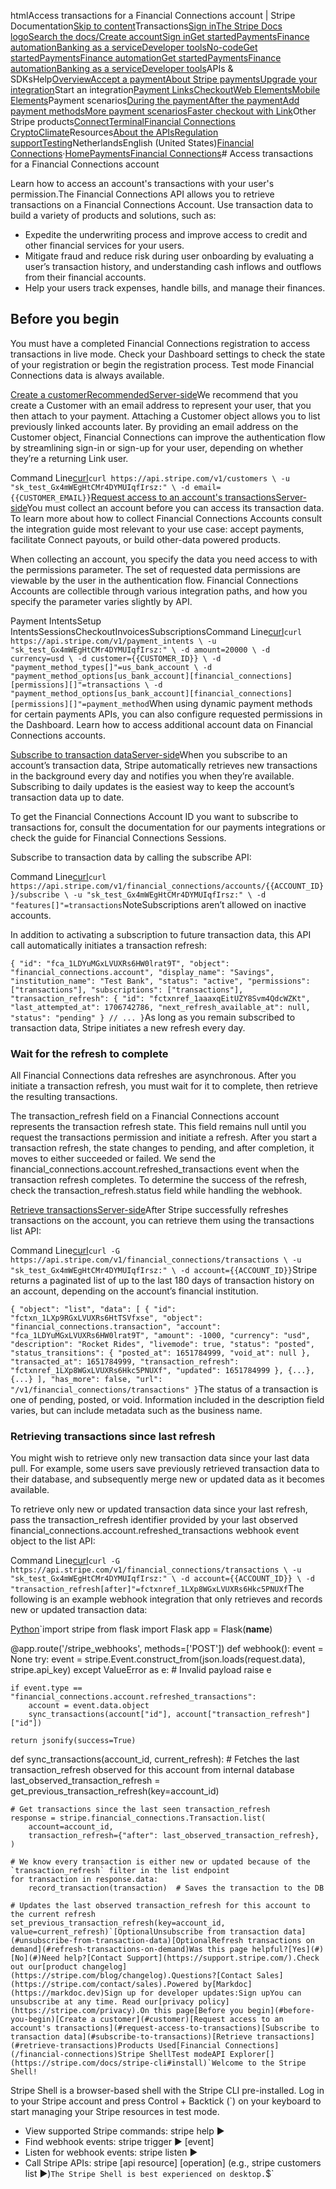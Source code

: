 htmlAccess transactions for a Financial Connections account | Stripe Documentation[Skip to content](#main-content)Transactions[Sign in](https://dashboard.stripe.com/login?redirect=https%3A%2F%2Fdocs.stripe.com%2Ffinancial-connections%2Ftransactions)[The Stripe Docs logo](/)[Search the docs/](#)[Create account](https://dashboard.stripe.com/register)[Sign in](https://dashboard.stripe.com/login?redirect=https%3A%2F%2Fdocs.stripe.com%2Ffinancial-connections%2Ftransactions)[Get started](/get-started)[Payments](/payments)[Finance automation](/finance-automation)[Banking as a service](/financial-services)[Developer tools](/development)[No-code](/no-code)[Get started](/get-started)[Payments](/payments)[Finance automation](/finance-automation)[](#)[Get started](/get-started)[Payments](/payments)[Finance automation](/finance-automation)[Banking as a service](/financial-services)[Developer tools](/development)[](#)APIs & SDKsHelp[Overview](/docs/payments)[Accept a payment](#)[About Stripe payments](#)[Upgrade your integration](/docs/payments/upgrades)Start an integration[Payment Links](#)[Checkout](#)[Web Elements](#)[Mobile Elements](#)Payment scenarios[During the payment](#)[After the payment](#)[Add payment methods](#)[More payment scenarios](#)[Faster checkout with Link](#)Other Stripe products[Connect](#)[Terminal](#)[Financial Connections](#)
[Crypto](#)[Climate](#)Resources[About the APIs](#)[Regulation support](#)[Testing](/docs/testing)NetherlandsEnglish (United States)[](#)[](#)[Financial Connections](/financial-connections)·[Home](/docs)[Payments](/docs/payments)[Financial Connections](/docs/financial-connections)# Access transactions for a Financial Connections account

Learn how to access an account's transactions with your user's permission.The Financial Connections API allows you to retrieve transactions on a Financial Connections Account. Use transaction data to build a variety of products and solutions, such as:

- Expedite the underwriting process and improve access to credit and other financial services for your users.
- Mitigate fraud and reduce risk during user onboarding by evaluating a user’s transaction history, and understanding cash inflows and outflows from their financial accounts.
- Help your users track expenses, handle bills, and manage their finances.

## Before you begin

You must have a completed Financial Connections registration to access transactions in live mode. Check your Dashboard settings to check the state of your registration or begin the registration process. Test mode Financial Connections data is always available.

[Create a customerRecommendedServer-side](#customer)We recommend that you create a Customer with an email address to represent your user, that you then attach to your payment. Attaching a Customer object allows you to list previously linked accounts  later. By providing an email address on the Customer object, Financial Connections can improve the authentication flow by streamlining sign-in or sign-up for your user, depending on whether they’re a returning Link user.

Command Line[curl](#)`curl https://api.stripe.com/v1/customers \
  -u "sk_test_Gx4mWEgHtCMr4DYMUIqfIrsz:" \
  -d email={{CUSTOMER_EMAIL}}`[Request access to an account's transactionsServer-side](#request-access-to-transactions)You must collect an account before you can access its transaction data. To learn more about how to collect Financial Connections Accounts consult the integration guide most relevant to your use case: accept payments, facilitate Connect payouts, or build other-data powered products.

When collecting an account, you specify the data you need access to with the permissions parameter. The set of requested data permissions are viewable by the user in the authentication flow. Financial Connections Accounts are collectible through various integration paths, and how you specify the parameter varies slightly by API.

Payment IntentsSetup IntentsSessionsCheckoutInvoicesSubscriptionsCommand Line[curl](#)`curl https://api.stripe.com/v1/payment_intents \
  -u "sk_test_Gx4mWEgHtCMr4DYMUIqfIrsz:" \
  -d amount=20000 \
  -d currency=usd \
  -d customer={{CUSTOMER_ID}} \
  -d "payment_method_types[]"=us_bank_account \
  -d "payment_method_options[us_bank_account][financial_connections][permissions][]"=transactions \
  -d "payment_method_options[us_bank_account][financial_connections][permissions][]"=payment_method`When using dynamic payment methods for certain payments APIs, you can also configure requested permissions in the Dashboard. Learn how to access additional account data on Financial Connections accounts.

[Subscribe to transaction dataServer-side](#subscribe-to-transactions)When you subscribe to an account’s transaction data, Stripe automatically retrieves new transactions in the background every day and notifies you when they’re available. Subscribing to daily updates is the easiest way to keep the account’s transaction data up to date.

To get the Financial Connections Account ID you want to subscribe to transactions for, consult the documentation for our payments integrations or check the guide for Financial Connections Sessions.

Subscribe to transaction data by calling the subscribe API:

Command Line[curl](#)`curl https://api.stripe.com/v1/financial_connections/accounts/{{ACCOUNT_ID}}/subscribe \
  -u "sk_test_Gx4mWEgHtCMr4DYMUIqfIrsz:" \
  -d "features[]"=transactions`NoteSubscriptions aren’t allowed on inactive accounts.

In addition to activating a subscription to future transaction data, this API call automatically initiates a transaction refresh:

`{
  "id": "fca_1LDYuMGxLVUXRs6HW0lrat9T",
  "object": "financial_connections.account",
  "display_name": "Savings",
  "institution_name": "Test Bank",
  "status": "active",
  "permissions": ["transactions"],
  "subscriptions": ["transactions"],
  "transaction_refresh": {
    "id": "fctxnref_1aaaxqEitUZY8Svm4QdcWZKt",
    "last_attempted_at": 1706742786,
    "next_refresh_available_at": null,
    "status": "pending"
  }
  // ...
}`As long as you remain subscribed to transaction data, Stripe initiates a new refresh every day.

### Wait for the refresh to complete

All Financial Connections data refreshes are asynchronous. After you initiate a transaction refresh, you must wait for it to complete, then retrieve the resulting transactions.

The transaction_refresh field on a Financial Connections account represents the transaction refresh state. This field remains null until you request the transactions permission and initiate a refresh. After you start a transaction refresh, the state changes to pending, and after completion, it moves to either succeeded or failed. We send the financial_connections.account.refreshed_transactions event when the transaction refresh completes. To determine the success of the refresh, check the transaction_refresh.status field while handling the webhook.

[Retrieve transactionsServer-side](#retrieve-transactions)After Stripe successfully refreshes transactions on the account, you can retrieve them using the transactions list API:

Command Line[curl](#)`curl -G https://api.stripe.com/v1/financial_connections/transactions \
  -u "sk_test_Gx4mWEgHtCMr4DYMUIqfIrsz:" \
  -d account={{ACCOUNT_ID}}`Stripe returns a paginated list of up to the last 180 days of transaction history on an account, depending on the account’s financial institution.

`{
  "object": "list",
  "data": [
    {
      "id": "fctxn_1LXp9RGxLVUXRs6HtTSVfxse",
      "object": "financial_connections.transaction",
      "account": "fca_1LDYuMGxLVUXRs6HW0lrat9T",
      "amount": -1000,
      "currency": "usd",
      "description": "Rocket Rides",
      "livemode": true,
      "status": "posted",
      "status_transitions": {
        "posted_at": 1651784999,
        "void_at": null
      },
      "transacted_at": 1651784999,
      "transaction_refresh": "fctxnref_1LXp8WGxLVUXRs6Hkc5PNUXf",
      "updated": 1651784999
    },
    {...},
    {...}
  ],
  "has_more": false,
  "url": "/v1/financial_connections/transactions"
}`The status of a transaction is one of pending, posted, or void. Information included in the description field varies, but can include metadata such as the business name.

### Retrieving transactions since last refresh

You might wish to retrieve only new transaction data since your last data pull. For example, some users save previously retrieved transaction data to their database, and subsequently merge new or updated data as it becomes available.

To retrieve only new or updated transaction data since your last refresh, pass the transaction_refresh identifier provided by your last observed financial_connections.account.refreshed_transactions webhook event object to the list API:

Command Line[curl](#)`curl -G https://api.stripe.com/v1/financial_connections/transactions \
  -u "sk_test_Gx4mWEgHtCMr4DYMUIqfIrsz:" \
  -d account={{ACCOUNT_ID}} \
  -d "transaction_refresh[after]"=fctxnref_1LXp8WGxLVUXRs6Hkc5PNUXf`The following is an example webhook integration that only retrieves and records new or updated transaction data:

[Python](#)`import stripe
from flask import Flask
app = Flask(__name__)

@app.route('/stripe_webhooks', methods=['POST'])
def webhook():
    event = None
    try:
        event = stripe.Event.construct_from(json.loads(request.data), stripe.api_key)
    except ValueError as e:
        # Invalid payload
        raise e

    if event.type == "financial_connections.account.refreshed_transactions":
        account = event.data.object
        sync_transactions(account["id"], account["transaction_refresh"]["id"])

    return jsonify(success=True)


def sync_transactions(account_id, current_refresh):
    # Fetches the last transaction_refresh observed for this account from internal database
    last_observed_transaction_refresh = get_previous_transaction_refresh(key=account_id)

    # Get transactions since the last seen transaction_refresh
    response = stripe.financial_connections.Transaction.list(
        account=account_id,
        transaction_refresh={"after": last_observed_transaction_refresh},
    )

    # We know every transaction is either new or updated because of the `transaction_refresh` filter in the list endpoint
    for transaction in response.data:
        record_transaction(transaction)  # Saves the transaction to the DB

    # Updates the last observed transaction_refresh for this account to the current refresh
    set_previous_transaction_refresh(key=account_id, value=current_refresh)`[OptionalUnsubscribe from transaction data](#unsubscribe-from-transaction-data)[OptionalRefresh transactions on demand](#refresh-transactions-on-demand)Was this page helpful?[Yes](#)[No](#)Need help?[Contact Support](https://support.stripe.com/).Check out our[product changelog](https://stripe.com/blog/changelog).Questions?[Contact Sales](https://stripe.com/contact/sales).Powered by[Markdoc](https://markdoc.dev)Sign up for developer updates:Sign upYou can unsubscribe at any time. Read our[privacy policy](https://stripe.com/privacy).On this page[Before you begin](#before-you-begin)[Create a customer](#customer)[Request access to an account's transactions](#request-access-to-transactions)[Subscribe to transaction data](#subscribe-to-transactions)[Retrieve transactions](#retrieve-transactions)Products Used[Financial Connections](/financial-connections)Stripe ShellTest modeAPI Explorer[](https://stripe.com/docs/stripe-cli#install)`Welcome to the Stripe Shell!

Stripe Shell is a browser-based shell with the Stripe CLI pre-installed. Log in to your
Stripe account and press Control + Backtick (`) on your keyboard to start managing your Stripe
resources in test mode.

- View supported Stripe commands: stripe help ▶️
- Find webhook events: stripe trigger ▶️ [event]
- Listen for webhook events: stripe listen ▶
- Call Stripe APIs: stripe [api resource] [operation] (e.g., stripe customers list ▶️)`The Stripe Shell is best experienced on desktop.`$`